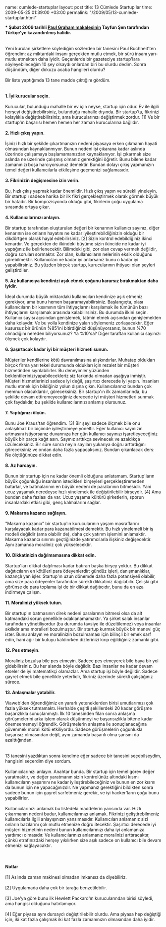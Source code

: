 name: cumlede-startuplar
layout: post
title: 13 Cümlede Startup'lar
time: 2009-05-25 01:39:00 +03:00
permalink: "/2009/05/13-cumlede-startuplar.html"

<span style="font-weight:bold;">* Şubat 2009 tarihli <a href="http://www.paulgraham.com/13sentences.html">Paul Graham makalesinin</a> Tayfun Şen tarafından Türkçe'ye kazandırılmış halidir.</span><br /><br /><br />Yeni kurulan şirketlere söylediğim sözlerden bir tanesini Paul Buchheit'ten öğrendim: az miktardaki insanı gerçekten mutlu etmek, bir sürü insanı yarı-mutlu etmekten daha iyidir. Geçenlerde bir gazeteciye startup'lara söyleyebileceğim 10 şey olsaydı onlardan biri bu olurdu dedim. Sonra düşündüm, diğer dokuzu acaba hangileri olurdu?<br /><br />Bir liste yaptığımda 13 tane madde çıktığını gördüm.<br /><br /><br /><span style="font-weight:bold;">1. İyi kurucular seçin.</span><br /><br />Kurucular, bulunduğu mahalle bir ev için neyse, startup için odur. Ev ile ilgili herşeyi değiştirebilirsiniz, bulunduğu mahalle dışında. Bir startup'ta, fikrinizi kolaylıkla değiştirebilirsiniz, ama kurucularınızı değiştirmek zordur. [1] Ve bir startup'ın başarısı hemen hemen her zaman kurucularına bağlıdır.<br /><br /><span style="font-weight:bold;">2. Hızlı çıkış yapın.</span><br /><br />İşinizi hızlı bir şekilde çıkartmanızın nedeni piyasaya erken çıkmanın hayati olmasından kaynaklanmıyor. Bunun nedeni işi çıkarana kadar aslında üzerinde çalışamaya başlamamanızdan kaynaklanıyor. İşi çıkarmak size aslında ne üzerinde çalışmış olmanız gerektiğini öğretir. Bunu bilene kadar zamanınızı boşa harcıyorsunuz demektir. Bundan dolayı çıkış yapmanızın temel değeri kullanıcılarla etkileşime geçmenizi sağlamasıdır.<br /><br /><span style="font-weight:bold;">3. Fikrinizin değişmesine izin verin.</span><br /><br />Bu, hızlı çıkış yapmak kadar önemlidir. Hızlı çıkış yapın ve sürekli yineleyin. Bir startup'ı sadece harika bir ilk fikri gerçekleştirmek olarak görmek büyük bir hatadır. Bir kompozisyonda olduğu gibi, fikirlerin çoğu uygulama sırasında ortaya çıkar.<br /><br /><span style="font-weight:bold;">4. Kullanıcılarınızı anlayın.</span><br /><br />Bir startup tarafından oluşturulan değeri bir kenarının kullanıcı sayınız, diğer kenarının ise onların hayatını ne kadar iyileştirebildiğinizin olduğu bir dikdörtgen olarak hayal edebilirsiniz. [2] Sizin kontrol edebildiğiniz ikinci kenardır. Ve gerçekten de ilkindeki büyüme sizin ikincide ne kadar iyi yaptığınız ile belirlenecektir. Bilimdeki gibi, zor olan cevap vermek değildir, doğru soruları sormaktır. Zor olan, kullanıcıların nelerinin eksik olduğunu görebilmektir. Kullanıcıları ne kadar iyi anlarsanız bunu o kadar iyi yapabilirsiniz. Bu yüzden birçok startup, kurucularının ihtiyacı olan şeyleri geliştirdiler.<br /><br /><span style="font-weight:bold;">5. Az kullanıcıya kendinizi aşık etmek çoğunu kararsız bırakmaktan daha iyidir.</span><br /><br />İdeal durumda büyük miktardaki kullanıcıları kendinize aşık etmeniz gerekiyor, ama bunu hemen başaramayabilirsiniz. Başlangıçta, olası kullanıcıların bir kısımının tüm ihtiyaçlarını karşılamak ile tümünün bazı ihtiyaçlarını karşılamak arasında kalabilirsiniz. Bu durumda ilkini seçin. Kullanıcı sayısı açısından genişlemek, tatmin etmek açısından genişlemekten daha kolaydır. Ve bu yolla kendinize yalan söylemeniz zorlaşacaktır. Eğer kusursuz bir ürünün %85'ini bitirdiğinizi düşünüyorsanız, bunun %70 olmadığını nereden biliyorsunuz? Ya %10'sa? Diğer taraftan kullanıcı sayınızı ölçmek çok kolaydır.<br /><br /><span style="font-weight:bold;">6. Şaşırtacak kadar iyi bir müşteri hizmeti sunun.</span><br /><br />Müşteriler kendilerine kötü davranılmasına alışkındırlar. Muhatap oldukları birçok firma yarı tekel durumunda oldukları için rezalet bir müşteri hizmetinden sıyrılabilirler. Bu deneyimler yüzünden beklentileriniz/yapabilecekleriz siz farkında olmadan aşağıya inmiştir. Müşteri hizmetlerinizi sadece iyi değil, şaşırtıcı derecede iyi yapın. İnsanları mutlu etmek için bildiğiniz yolun dışına çıkın. Kullanıcılarınız bundan çok memnun olacaklardır, göreceksiniz. Bir startup'ın ilk zamanlarında, bu şekilde devam ettiremeyeceğiniz derecede iyi müşteri hizmetleri sunmak çok faydalıdır, bu şekilde kullanıcılarınızı anlamış olursunuz.<br /><br /><span style="font-weight:bold;">7. Yaptığınızı ölçün.</span><br /><br />Bunu Joe Kraus'tan öğrendim. [3] Bir şeyi sadece ölçmek bile onu anlaşılmaz bir biçimde iyileştirmeye yöneltir. Eğer kullanıcı sayınızın artmasını istiyorsanız duvarınıza her gün kullanıcı sayınızı işaretleyeceğiniz büyük bir parça kağıt asın. Sayınız arttıkça sevinecek ve azaldıkça üzüleceksiniz. Bir süre sonra neyin sayıları yukarıya doğru arttırdığını göreceksiniz ve ondan daha fazla yapacaksınız. Bundan çıkarılacak ders: Ne ölçtüğünüze dikkat edin.<br /><br /><span style="font-weight:bold;">8. Az harcayın.</span><br /><br />Bunun bir startup için ne kadar önemli olduğunu anlatamam. Startup'ların büyük çoğunluğu insanların istedikleri birşeyleri gerçekleştiremeden batarlar, ve batmalarının en büyük nedeni de paralarının bitmesidir. Yani ucuz yaşamak neredeyse hızlı yinelemek ile değiştirilebilir birşeydir. [4] Ama bundan daha fazlası da var. Ucuz yaşama kültürü şirketlerin, sporun insanlardaki etkisi gibi, genç kalmalarını sağlar.<br /><br /><span style="font-weight:bold;">9. Makarna kazancı sağlayın.</span><br /><br />"Makarna kazancı" bir startup'ın kurucularının yaşam masraflarını karşılayacak kadar para kazanabilmesi demektir. Bu hızlı yinelemeli bir iş modeli değildir (ama olabilir de), daha çok yatırım işlemini anlamaktir. Makarna kazancı sınırını geçtiğinizde yatırımcılarla ilişkiniz değişecektir. Aynı zamanda moraliniz çok yükselecektir.<br /><br /><span style="font-weight:bold;">10. Dikkatinizin dağılmamasına dikkat edin.</span><br /><br />Startup'ları dikkat dağılması kadar batıran başka birşey yoktur. Bu dikkat dağıtıcıların en kötüleri para ödeyenlerdir: gündüz işleri, danışmanlıklar, kazançlı yan işler. Startup'ın uzun dönemde daha fazla potansiyeli olabilir, ama size para ödeyenler tarafından sürekli dikkatiniz dağılabilir. Çelişki gibi görünse de para toplama işi de bir dikkat dağıtıcıdır, bunu da en aza indirmeye çalışın.<br /><br /><span style="font-weight:bold;">11. Moralinizi yüksek tutun.</span><br /><br />Bir startup'ın batmasının direk nedeni paralarının bitmesi olsa da alt katmandaki sorun genellikle odaklanamamaktır. Ya şirket salak insanlar tarafından yönetiliyordur (bu durumda tavsiye ile düzeltilemez) veya insanlar akıllıdır ama moralleri bozulmuştur. Bir startup kurmak büyük bir manevi güç ister. Bunu anlayın ve moralinizin bozulmaması için bilinçli bir emek sarf edin, hani ağır bir kutuyu kaldırırken dizlerinizi kırıp eğildiğiniz zamanki gibi.<br /><br /><span style="font-weight:bold;">12. Pes etmeyin.</span><br /><br />Moraliniz bozulsa bile pes etmeyin. Sadece pes etmeyerek bile baya bir yol gidebilirsiniz. Bu her alanda böyle değildir. Bazı insanlar ne kadar devam etseler de iyi matematikçi olamazlar. Ama startup işi böyle değildir. Sadece gayret etmek bile genellikle yeterlidir, fikriniz üzerinde sürekli çalıştığınız sürece.<br /><br /><span style="font-weight:bold;">13. Anlaşmalar yatabilir.</span><br /><br />Viaweb'den öğrendiğimiz en yararlı yeteneklerden birisi umutlarımızı çok fazla yüksek tutmamaktı. Herhalde çeşitli şekillerdeki 20 kadar görüşme başarızlıkla sonuçlanmıştı. İlk 10 tanesinden filan sonra anlaşma görüşmelerini arka işlem olarak düşünmeyi ve başarısızlıkla bitene kadar önemsememeyi öğrendik. Görüşmelerin anlaşma ile sonuçlanacağına güvenmek morali kötü etkiliyordu. Sadece görüşmelerin çoğunlukla başarısız olmasından değil, aynı zamanda başarılı olma şansını da azalttığından.<br /><br /><br />13 tanesini yazdıktan sonra kendime eğer sadece bir tanesini seçebilseydim, hangisini seçerdim diye sordum.<br /><br />Kullanıcılarınızı anlayın. Anahtar bunda. Bir startup için temel görev değer yaratmaktır, ve değer yaratmanın sizin kontrolünüz altındaki kısmı kullanıcıların yaşamını ne kadar iyileştirebileceğiniz ve bunun en zor kısmı da bunun için ne yapacağınızdır. Ne yapmanız gerektiğini bildikten sonra sadece bunun için gayret sarfetmeniz gerekir, ve iyi hacker'ların çoğu bunu yapabilirler.<br /><br />Kullanıcılarınızı anlamak bu listedeki maddelerin yarısında var. Hızlı çıkarmanın nedeni budur, kullanıcılarınızı anlamak. Fikrinizi geliştirebilmeniz kullanıcılarla ilgili anlayışınızın yansımasıdır. Kullanıcıları anlamanız sizi onların bazılarını çok mutlu etmenize doğru itecektir. Şaşırtıcı derecede iyi müşteri hizmetinin nedeni bunun kullanıcılarınızı daha iyi anlamanıza yardımcı olmasıdır. Ve kullanıcılarınızı anlamanız moralinizi arttıracaktır, çünkü etrafınızdaki herşey yıkılırken size aşık sadece on kullanıcı bile devam etmenizi sağlayacaktır.<br /><br /><br /><br /><span style="font-weight:bold;">Notlar</span><br /><br />[1] Aslında zaman makinesi olmadan imkansız da diyebiliriz.<br /><br />[2] Uygulamada daha çok bir tarağa benzetilebilir.<br /><br />[3] Joe'ya göre bunu ilk Hewlett Packard'ın kurucularından birisi söyledi, ama hangisi olduğunu hatırlamıyor.<br /><br />[4] Eğer piyasa aynı dursaydı değiştirilebilir olurdu. Ama piyasa hep değiştiği için, iki kat fazla çalışmak iki kat fazla zamanınızın olmasından daha iyidir.
